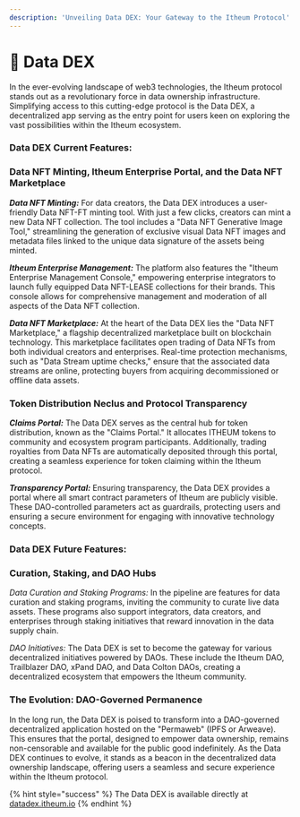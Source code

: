 ```yaml
---
description: 'Unveiling Data DEX: Your Gateway to the Itheum Protocol'
---
```


# 📡 Data DEX

In the ever-evolving landscape of web3 technologies, the Itheum protocol stands out as a revolutionary force in data ownership infrastructure. Simplifying access to this cutting-edge protocol is the Data DEX, a decentralized app serving as the entry point for users keen on exploring the vast possibilities within the Itheum ecosystem.

### **Data DEX Current Features:**

### **Data NFT Minting, Itheum Enterprise Portal, and the Data NFT Marketplace**

_**Data NFT Minting:**_ For data creators, the Data DEX introduces a user-friendly Data NFT-FT minting tool. With just a few clicks, creators can mint a new Data NFT collection. The tool includes a "Data NFT Generative Image Tool," streamlining the generation of exclusive visual Data NFT images and metadata files linked to the unique data signature of the assets being minted.

_**Itheum Enterprise Management:**_ The platform also features the "Itheum Enterprise Management Console," empowering enterprise integrators to launch fully equipped Data NFT-LEASE collections for their brands. This console allows for comprehensive management and moderation of all aspects of the Data NFT collection.

_**Data NFT Marketplace:**_ At the heart of the Data DEX lies the "Data NFT Marketplace," a flagship decentralized marketplace built on blockchain technology. This marketplace facilitates open trading of Data NFTs from both individual creators and enterprises. Real-time protection mechanisms, such as "Data Stream uptime checks," ensure that the associated data streams are online, protecting buyers from acquiring decommissioned or offline data assets.



### **Token Distribution Neclus and Protocol Transparency**

_**Claims Portal:**_ The Data DEX serves as the central hub for token distribution, known as the "Claims Portal." It allocates ITHEUM tokens to community and ecosystem program participants. Additionally, trading royalties from Data NFTs are automatically deposited through this portal, creating a seamless experience for token claiming within the Itheum protocol.

_**Transparency Portal:**_ Ensuring transparency, the Data DEX provides a portal where all smart contract parameters of Itheum are publicly visible. These DAO-controlled parameters act as guardrails, protecting users and ensuring a secure environment for engaging with innovative technology concepts.



### **Data DEX Future Features:**

### **Curation, Staking, and DAO Hubs**

_Data Curation and Staking Programs:_ In the pipeline are features for data curation and staking programs, inviting the community to curate live data assets. These programs also support integrators, data creators, and enterprises through staking initiatives that reward innovation in the data supply chain.

_DAO Initiatives:_ The Data DEX is set to become the gateway for various decentralized initiatives powered by DAOs. These include the Itheum DAO, Trailblazer DAO, xPand DAO, and Data Colton DAOs, creating a decentralized ecosystem that empowers the Itheum community.

### **The Evolution: DAO-Governed Permanence**

In the long run, the Data DEX is poised to transform into a DAO-governed decentralized application hosted on the "Permaweb" (IPFS or Arweave). This ensures that the portal, designed to empower data ownership, remains non-censorable and available for the public good indefinitely. As the Data DEX continues to evolve, it stands as a beacon in the decentralized data ownership landscape, offering users a seamless and secure experience within the Itheum protocol.



{% hint style="success" %}
The Data DEX is available directly at [datadex.itheum.io](https://datadex.itheum.io)
{% endhint %}
